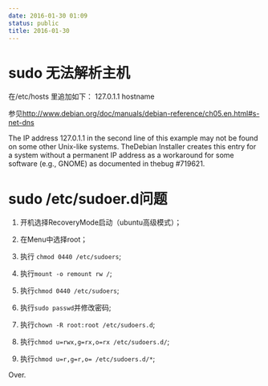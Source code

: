 ```yaml
---
date: 2016-01-30 01:09
status: public
title: 2016-01-30
---
```


# sudo 无法解析主机

在/etc/hosts 里追加如下：
127.0.1.1   hostname

参见<http://www.debian.org/doc/manuals/debian-reference/ch05.en.html#s-net-dns>

The IP address 127.0.1.1 in the second line of this example may not be found on some other Unix-like systems. TheDebian Installer creates this entry for a system without a permanent IP address as a workaround for some software (e.g., GNOME) as documented in thebug #719621.

# sudo /etc/sudoer.d问题
1. 开机选择RecoveryMode启动（ubuntu高级模式）；

2. 在Menu中选择root；

3. 执行 `chmod 0440 /etc/sudoers`;

4. 执行`mount -o remount rw /`;

5. 执行`chmod 0440 /etc/sudoers`;

6. 执行`sudo passwd`并修改密码;

7. 执行`chown -R root:root /etc/sudoers.d`;

8. 执行`chmod u=rwx,g=rx,o=rx /etc/sudoers.d/`;

9. 执行`chmod u=r,g=r,o= /etc/sudoers.d/*`;

Over.